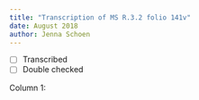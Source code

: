 ```yaml
---
title: "Transcription of MS R.3.2 folio 141v"
date: August 2018
author: Jenna Schoen
---
```

- [ ] Transcribed
- [ ] Double checked

Column 1:
